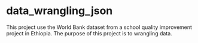 # data_wrangling_json
This project use the World Bank dataset from a school quality improvement project in Ethiopia. The purpose of this project is to wrangling data.
